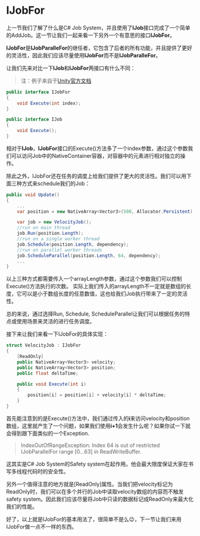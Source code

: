# IJobFor

上一节我们了解了什么是C# Job System，并且使用了**IJob**接口完成了一个简单的AddJob。这一节让我们一起来看一下另外一个有意思的接口**IJobFor**。

**IJobFor**是**IJobParalleFor**的继任者，它包含了后者的所有功能，并且提供了更好的灵活性，因此我们应该尽量使用**IJobFor**而不是**IJobParalleFor**。

让我们先来对比一下**IJob**和**IJobFor**两接口有什么不同：
>注：例子来自于[Unity官方文档](https://docs.unity3d.com/ScriptReference/Unity.Jobs.IJobFor.html)

```C#
public interface IJobFor
{
    void Execute(int index);
}

public interface IJob
{
    void Execute();
}
```

相对于**IJob**，**IJobFor**接口的Execute()方法多了一个index参数，通过这个参数我们可以访问Job中的NativeContainer容器，对容器中的元素进行相对独立的操作。

除此之外，IJobFor还在任务的调度上给我们提供了更大的灵活性。我们可以用下面三种方式来schedule我们的Job：

```C#
public void Update()
{
    ...
    var position = new NativeArray<Vector3>(500, Allocator.Persistent);

    var job = new VelocityJob();
    //run on main thread
    job.Run(position.Length);
    //run on a single worker thread
    job.Schedule(position.Length, dependency);
    //run on parallel worker threads
    job.ScheduleParallel(position.Length, 64, dependency);
    ...
}
```

以上三种方式都需要传入一个arrayLength参数，通过这个参数我们可以控制Execute()方法执行的次数。
实际上我们传入的arrayLength不一定就是数组的长度，它可以是小于数组长度的任意数值，这也给我们Job执行带来了一定的灵活性。

总的来说，通过选择Run, Schedule, ScheduleParallel让我们可以根据任务的特点或使用场景来灵活的进行任务调度。

接下来让我们来看一下IJobFor的具体实现：

```C#
struct VelocityJob : IJobFor
{
    [ReadOnly]
    public NativeArray<Vector3> velocity;
    public NativeArray<Vector3> position;
    public float deltaTime;

    public void Execute(int i)
    {
        position[i] = position[i] + velocity[i] * deltaTime;
    }
}
```

首先能注意到的是Execute()方法中，我们通过传入的**i**来访问velocity和position数组，这里就产生了一个问题，如果我们使用**i+1**会发生什么呢？如果你试一下就会得到跟下面类似的一个Exception.

>IndexOutOfRangeException: Index 64 is out of restricted IJobParallelFor range [0...63] in ReadWriteBuffer.

这其实是C# Job System的Safety system在起作用。他会最大限度保证大家在书写多线程代码时的安全性。

另外一个值得注意的地方就是[ReadOnly]属性。当我们把velocity标记为ReadOnly时，我们可以在多个并行的Job中读取velocity数组的内容而不触发safety system。因此我们应该尽量将Job中只读的数据标记成ReadOnly来最大化我们的性能。

好了，以上就是IJobFor的基本用法了，很简单不是么😉，下一节让我们来用IJobFor做一点不一样的东西。
